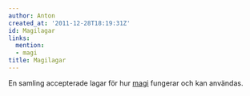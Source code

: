 ```yaml
---
author: Anton
created_at: '2011-12-28T18:19:31Z'
id: Magilagar
links:
  mention:
  - magi
title: Magilagar
---
```


En samling accepterade lagar för hur [magi] fungerar och kan användas.

  [magi]: magi
